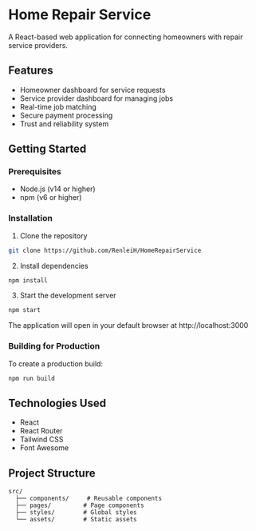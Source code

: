 # Home Repair Service

A React-based web application for connecting homeowners with repair service providers.

## Features

- Homeowner dashboard for service requests
- Service provider dashboard for managing jobs
- Real-time job matching
- Secure payment processing
- Trust and reliability system

## Getting Started

### Prerequisites

- Node.js (v14 or higher)
- npm (v6 or higher)

### Installation

1. Clone the repository
```bash
git clone https://github.com/RenleiH/HomeRepairService
```

2. Install dependencies
```bash
npm install
```

3. Start the development server
```bash
npm start
```

The application will open in your default browser at http://localhost:3000

### Building for Production

To create a production build:
```bash
npm run build
```

## Technologies Used

- React
- React Router
- Tailwind CSS
- Font Awesome

## Project Structure

```
src/
  ├── components/     # Reusable components
  ├── pages/         # Page components
  ├── styles/        # Global styles
  └── assets/        # Static assets
``` 
